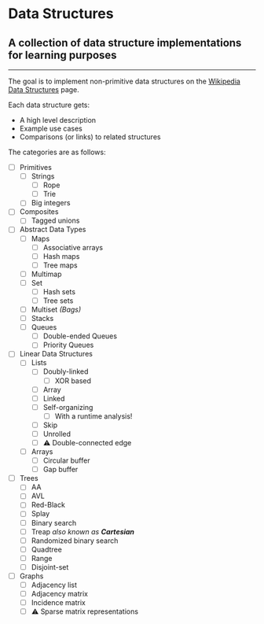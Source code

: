 # Data Structures
## A collection of data structure implementations for learning purposes
----

The goal is to implement non-primitive data structures on the [Wikipedia Data Structures](https://en.wikipedia.org/wiki/List_of_data_structures) page.

Each data structure gets:
- A high level description
- Example use cases
- Comparisons (or links) to related structures

The categories are as follows:
- [ ] Primitives
    + [ ] Strings
        * [ ] Rope
        * [ ] Trie
    + [ ] Big integers
- [ ] Composites
    + [ ] Tagged unions
- [ ] Abstract Data Types
    + [ ] Maps
        * [ ] Associative arrays
        * [ ] Hash maps
        * [ ] Tree maps
    + [ ] Multimap
    + [ ] Set
        * [ ] Hash sets
        * [ ] Tree sets
    + [ ] Multiset *(Bags)*
    + [ ] Stacks
    + [ ] Queues
        * [ ] Double-ended Queues
        * [ ] Priority Queues
- [ ] Linear Data Structures
    + [ ] Lists
        * [ ] Doubly-linked
            - [ ] XOR based
        * [ ] Array
        * [ ] Linked
        * [ ] Self-organizing
            - [ ] With a runtime analysis!
        * [ ] Skip
        * [ ] Unrolled
        * [ ] :warning: Double-connected edge
    + [ ] Arrays
        * [ ] Circular buffer
        * [ ] Gap buffer
- [ ] Trees
    + [ ] AA
    + [ ] AVL
    + [ ] Red-Black
    + [ ] Splay
    + [ ] Binary search
    + [ ] Treap *also known as **Cartesian***
    + [ ] Randomized binary search
    + [ ] Quadtree
    + [ ] Range
    + [ ] Disjoint-set
- [ ] Graphs
    + [ ] Adjacency list
    + [ ] Adjacency matrix
    + [ ] Incidence matrix
    + [ ] :warning: Sparse matrix representations